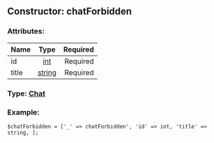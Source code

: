 ## Constructor: chatForbidden  

### Attributes:

| Name     |    Type       | Required |
|----------|:-------------:|---------:|
|id|[int](../types/int.md) | Required|
|title|[string](../types/string.md) | Required|


### Type: [Chat](../types/Chat.md)

### Example:


```
$chatForbidden = ['_' => chatForbidden', 'id' => int, 'title' => string, ];
```